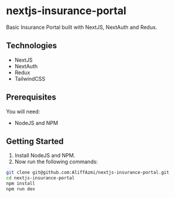 # nextjs-insurance-portal

Basic Insurance Portal built with NextJS, NextAuth and Redux.

## Technologies

- NextJS
- NextAuth
- Redux
- TailwindCSS

## Prerequisites

You will need:

- NodeJS and NPM

## Getting Started

1. Install NodeJS and NPM.
2. Now run the following commands:

```bash
git clone git@github.com:AliffAzmi/nextjs-insurance-portal.git
cd nextjs-insurance-portal
npm install
npm run dev
```